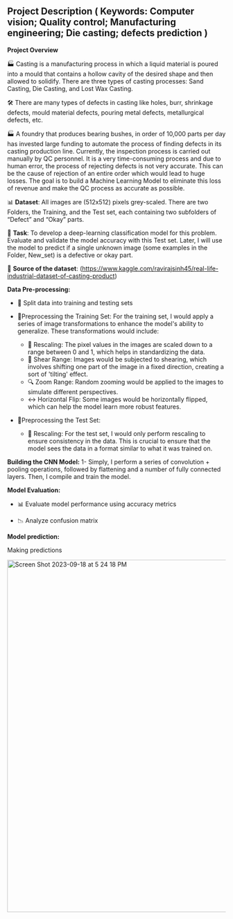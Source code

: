 
## Project Description ( Keywords: Computer vision; Quality control; Manufacturing engineering; Die casting;  defects prediction )


**Project Overview**

🏭 Casting is a manufacturing process in which a liquid material is poured into a mould that contains a hollow cavity of the desired shape and then allowed to solidify. There are three types of casting processes: Sand Casting, Die Casting, and Lost Wax Casting.

🛠️ There are many types of defects in casting like holes, burr, shrinkage defects, mould material defects, pouring metal defects, metallurgical defects, etc.

🏭 A foundry that produces bearing bushes, in order of 10,000 parts per day has invested large funding to automate the process of finding defects in its casting production line. Currently, the inspection process is carried out manually by QC personnel. It is a very time-consuming process and due to human error, the process of rejecting defects is not very accurate. This can be the cause of rejection of an entire order which would lead to huge losses. The goal is to build a Machine Learning Model to eliminate this loss of revenue and make the QC process as accurate as possible.

📊 **Dataset**: All images are (512x512) pixels grey-scaled. There are two Folders, the Training, and the Test set, each containing two subfolders of “Defect” and “Okay” parts.  

📝 **Task**: To develop a deep-learning classification model for this problem. Evaluate and validate the model accuracy with this Test set. Later, I will  use the model to predict if a single unknown image (some examples in the Folder, New_set) is a defective or okay part. 

📂 **Source of the dataset**: (https://www.kaggle.com/ravirajsinh45/real-life-industrial-dataset-of-casting-product)





**Data Pre-processing:**

- 🧩 Split data into training and testing sets
- 🧩Preprocessing the Training Set:
  For the training set, I would apply a series of image transformations to enhance the model's ability to generalize. These transformations would include:

    - 🔄 Rescaling: The pixel values in the images are scaled down to a range between 0 and 1, which helps in standardizing the data.
    - 📏 Shear Range: Images would be subjected to shearing, which involves shifting one part of the image in a fixed direction, creating a sort of 'tilting' effect.
    - 🔍 Zoom Range: Random zooming would be applied to the images to simulate different perspectives.
    - ↔️ Horizontal Flip:  Some images would be horizontally flipped, which can help the model learn more robust features.

- 🧩Preprocessing the Test Set:
    - 🔄 Rescaling: For the test set, I would only perform rescaling to ensure consistency in the data. This is crucial to ensure that the model sees the data in a format similar to what it was trained on.

  
**Building the CNN Model:**
1- Simply, I perform a series of convolution + pooling operations, followed by flattening and a number of fully connected layers. Then, I compile and train the model.



**Model Evaluation:**
- 📊 Evaluate model performance using accuracy metrics

- 📉 Analyze confusion matrix

**Model prediction:**

Making predictions

<img width="811" alt="Screen Shot 2023-09-18 at 5 24 18 PM" src="https://github.com/ZTECH10/Die-Casting-Automatic-Defect-Detection-using-Convolutional-neural-networks-CNNs-/assets/53150477/a5bafb20-c11f-49b4-8099-198bba301d50">



